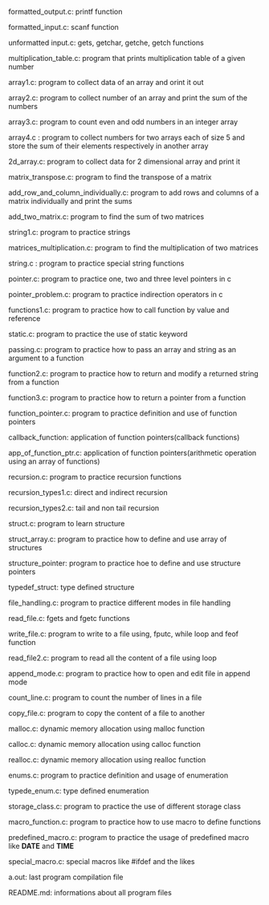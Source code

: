 formatted_output.c: printf function

formatted_input.c: scanf function

unformatted input.c: gets, getchar, getche, getch functions

multiplication_table.c: program that prints multiplication table of a given number

array1.c: program to collect data of an array and orint it out

array2.c: program to collect number of an array and print the sum of the numbers

array3.c: program to count even and odd numbers in an integer array

array4.c : program to collect numbers for two arrays each of size 5 and store the sum of their elements respectively in another array

2d_array.c: program to collect data for 2 dimensional array and print it

matrix_transpose.c: program to find the transpose of a matrix

add_row_and_column_individually.c: program to add rows and columns of a matrix individually and print the sums

add_two_matrix.c: program to find the sum of two matrices

string1.c: program to practice strings

matrices_multiplication.c: program to find the multiplication of two matrices

string.c : program to practice special string functions

pointer.c: program to practice one, two and three level pointers in c

pointer_problem.c: program to practice indirection operators in c

functions1.c: program to practice how to call function by value and reference

static.c: program to practice the use of static keyword

passing.c: program to practice how to pass an array and string as an argument to a function

function2.c: program to practice how to return and modify a returned string from a function

function3.c: program to practice how to return a pointer from a function

function_pointer.c: program to practice definition and use of function pointers

callback_function: application of function pointers(callback functions)

app_of_function_ptr.c: application of function pointers(arithmetic operation using an array of functions)

recursion.c: program to practice recursion functions

recursion_types1.c: direct and indirect recursion

recursion_types2.c: tail and non tail recursion

struct.c: program to learn structure

struct_array.c: program to practice how to define and use array of structures

structure_pointer: program to practice hoe to define and use structure pointers

typedef_struct: type defined structure

file_handling.c: program to practice different modes in file handling

read_file.c: fgets and fgetc functions

write_file.c: program to write to a file using, fputc, while loop and feof function

read_file2.c: program to read all the content of a file using loop

append_mode.c: program to practice how to open and edit file in append mode

count_line.c: program to count the number of lines in a file

copy_file.c: program to copy the content of a file to another

malloc.c: dynamic memory allocation using malloc function

calloc.c: dynamic memory allocation using calloc function

realloc.c: dynamic memory allocation using realloc function

enums.c: program to practice definition and usage of enumeration

typede_enum.c: type defined enumeration

storage_class.c: program to practice the use of different storage class

macro_function.c: program to practice how to use macro to define functions

predefined_macro.c: program to practice the usage of predefined macro like __DATE__ and __TIME__

special_macro.c: special macros like #ifdef and the likes

a.out: last program compilation file

README.md: informations about all program files
